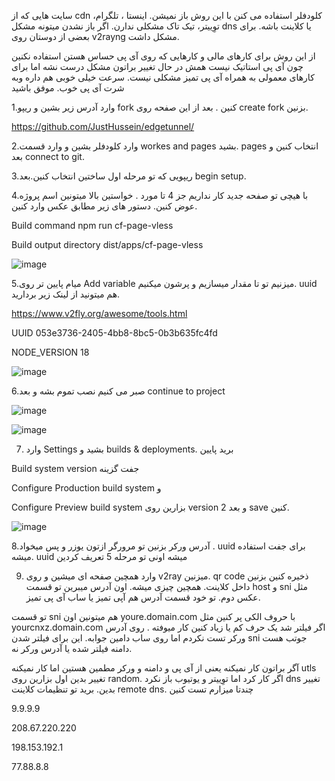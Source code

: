 سایت هایی که از cdn کلودفلر استفاده می کنن با این روش باز نمیشن. اینستا ، تلگرام، توِییتر، تیک تاک مشکلی ندارن. اگر باز نشدن میتونه مشکل dns  یا کلاینت باشه.  برای بعضی از دوستان روی v2rayng مشکل داشت.


از این روش برای کارهای مالی و کارهایی که روی آی پی حساس هستن استفاده نکنین چون آی پی استاتیک نیست همش در حال تغییر براتون مشکل درست نشه اما برای کارهای معمولی به همراه آی پی تمیز مشکلی نیست. سرعت خیلی خوبی هم داره وبه شرت آی پی خوب. موفق باشید



1.وارد آدرس زیر بشین و ریپو fork کنین  . بعد از این صفحه روی create fork بزنین. 

https://github.com/JustHussein/edgetunnel/


2.وارد کلودفلر بشین و وارد قسمت workes and pages بشید. pages انتخاب کنین و بعد connect to git.




3.ریپویی که تو مرحله اول ساختین انتخاب کنین.بعد begin setup.


4.با هیچی تو صفحه جدید کار نداریم جز 4 تا مورد . خواستین بالا میتونین اسم پروژه عوض کنین. دستور های زیر مطابق عکس وارد کنین.

Build command                    npm run cf-page-vless

Build output directory          dist/apps/cf-page-vless

![image](https://github.com/JustHussein/edgetunnel/assets/68867816/f9605383-6c0c-47c9-9969-c9405499c4cf)



5.میام پایین تر روی Add variable میزنیم تو تا مقدار میسازیم و پرشون میکنیم. uuid هم میتونید از لینک زیر بردارید.

https://www.v2fly.org/awesome/tools.html



UUID                                  053e3736-2405-4bb8-8bc5-0b3b635fc4fd

NODE_VERSION                 18

![image](https://github.com/JustHussein/edgetunnel/assets/68867816/a7c8dc47-047e-4231-b0ec-d46bad5824c5)





6.صبر می کنیم نصب تموم بشه و بعد continue to project

![image](https://github.com/JustHussein/edgetunnel/assets/68867816/e618fcf8-c861-4659-80c8-8a4a40ca0e05)

![image](https://github.com/JustHussein/edgetunnel/assets/68867816/805dc0e2-7880-4db3-9011-8534d74950c4)



7. وارد Settings بشید و builds & deployments. برید پایین 

Build system version
جفت گزینه

Configure Production build system
و

Configure Preview build system 
بزارین روی version 2 و بعد save کنین.

![image](https://github.com/JustHussein/edgetunnel/assets/68867816/d22c7ba1-01a6-4d7d-ae19-72e251e59d12)



8.آدرس ورکر بزنین تو مرورگر ازتون یوزر و پس میخواد . uuid برای جفت استفاده میشه. uuid میشه اونی تو مرحله 5 تعریف کردین


9. وارد همچین صفحه ای میشین و روی v2ray میزنین. qr code ذخیره کنین بزنین داخل کلاینت. همچین چیزی میشه. اون آدرس میبرین تو قسمت host و sni مثل عکس دوم. تو خود قسمت آدرس هم آپی تمیز یا ساب آی پی تمیز.




تو قسمت sni هم میتونین اون youre.domain.com با حروف الکی پر کنین مثل yourcnxz.domain.com اگر فیلتر شد یک حرف کم یا زیاد کنین کار میوفته . روی آدرس ورکر تست نکردم  اما روی ساب دامین جوابه. این برای فیلتر شدن sni جوتب هست دامنه فیلتر شده یا آدرس ورکر نه.

آگر براتون کار نمیکنه یعنی از آی پی و دامنه و ورکر مطمین هستین اما کار نمیکنه utls تغییر بدین اول بزارین روی random. اگر کار کرد اما توِییتر و یوتیوب باز نکرد dns تغییر بدین. برید تو تنظیمات کلاینت remote dns. چندتا میزارم تست کنین

9.9.9.9

208.67.220.220

198.153.192.1

77.88.8.8


